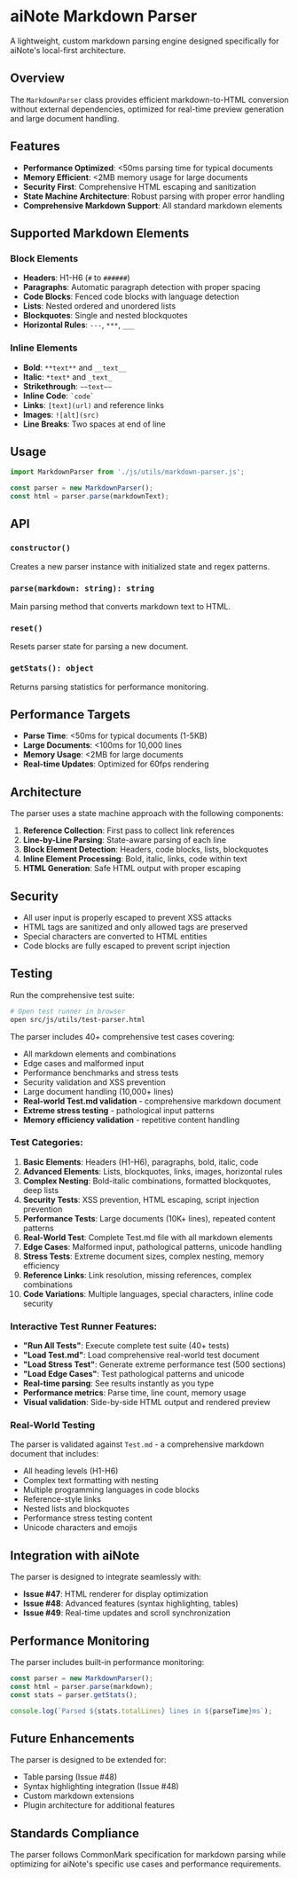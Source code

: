 # aiNote Markdown Parser

A lightweight, custom markdown parsing engine designed specifically for aiNote's local-first architecture.

## Overview

The `MarkdownParser` class provides efficient markdown-to-HTML conversion without external dependencies, optimized for real-time preview generation and large document handling.

## Features

- **Performance Optimized**: <50ms parsing time for typical documents
- **Memory Efficient**: <2MB memory usage for large documents
- **Security First**: Comprehensive HTML escaping and sanitization
- **State Machine Architecture**: Robust parsing with proper error handling
- **Comprehensive Markdown Support**: All standard markdown elements

## Supported Markdown Elements

### Block Elements
- **Headers**: H1-H6 (`#` to `######`)
- **Paragraphs**: Automatic paragraph detection with proper spacing
- **Code Blocks**: Fenced code blocks with language detection
- **Lists**: Nested ordered and unordered lists
- **Blockquotes**: Single and nested blockquotes
- **Horizontal Rules**: `---`, `***`, `___`

### Inline Elements
- **Bold**: `**text**` and `__text__`
- **Italic**: `*text*` and `_text_`
- **Strikethrough**: `~~text~~`
- **Inline Code**: `` `code` ``
- **Links**: `[text](url)` and reference links
- **Images**: `![alt](src)`
- **Line Breaks**: Two spaces at end of line

## Usage

```javascript
import MarkdownParser from './js/utils/markdown-parser.js';

const parser = new MarkdownParser();
const html = parser.parse(markdownText);
```

## API

### `constructor()`
Creates a new parser instance with initialized state and regex patterns.

### `parse(markdown: string): string`
Main parsing method that converts markdown text to HTML.

### `reset()`
Resets parser state for parsing a new document.

### `getStats(): object`
Returns parsing statistics for performance monitoring.

## Performance Targets

- **Parse Time**: <50ms for typical documents (1-5KB)
- **Large Documents**: <100ms for 10,000 lines
- **Memory Usage**: <2MB for large documents
- **Real-time Updates**: Optimized for 60fps rendering

## Architecture

The parser uses a state machine approach with the following components:

1. **Reference Collection**: First pass to collect link references
2. **Line-by-Line Parsing**: State-aware parsing of each line
3. **Block Element Detection**: Headers, code blocks, lists, blockquotes
4. **Inline Element Processing**: Bold, italic, links, code within text
5. **HTML Generation**: Safe HTML output with proper escaping

## Security

- All user input is properly escaped to prevent XSS attacks
- HTML tags are sanitized and only allowed tags are preserved
- Special characters are converted to HTML entities
- Code blocks are fully escaped to prevent script injection

## Testing

Run the comprehensive test suite:

```bash
# Open test runner in browser
open src/js/utils/test-parser.html
```

The parser includes 40+ comprehensive test cases covering:
- All markdown elements and combinations
- Edge cases and malformed input
- Performance benchmarks and stress tests
- Security validation and XSS prevention
- Large document handling (10,000+ lines)
- **Real-world Test.md validation** - comprehensive markdown document
- **Extreme stress testing** - pathological input patterns
- **Memory efficiency validation** - repetitive content handling

### Test Categories:

1. **Basic Elements**: Headers (H1-H6), paragraphs, bold, italic, code
2. **Advanced Elements**: Lists, blockquotes, links, images, horizontal rules
3. **Complex Nesting**: Bold-italic combinations, formatted blockquotes, deep lists
4. **Security Tests**: XSS prevention, HTML escaping, script injection prevention
5. **Performance Tests**: Large documents (10K+ lines), repeated content patterns
6. **Real-World Test**: Complete Test.md file with all markdown elements
7. **Edge Cases**: Malformed input, pathological patterns, unicode handling
8. **Stress Tests**: Extreme document sizes, complex nesting, memory efficiency
9. **Reference Links**: Link resolution, missing references, complex combinations
10. **Code Variations**: Multiple languages, special characters, inline code security

### Interactive Test Runner Features:

- **"Run All Tests"**: Execute complete test suite (40+ tests)
- **"Load Test.md"**: Load comprehensive real-world test document
- **"Load Stress Test"**: Generate extreme performance test (500 sections)
- **"Load Edge Cases"**: Test pathological patterns and unicode
- **Real-time parsing**: See results instantly as you type
- **Performance metrics**: Parse time, line count, memory usage
- **Visual validation**: Side-by-side HTML output and rendered preview

### Real-World Testing

The parser is validated against `Test.md` - a comprehensive markdown document that includes:
- All heading levels (H1-H6)
- Complex text formatting with nesting
- Multiple programming languages in code blocks
- Reference-style links
- Nested lists and blockquotes
- Performance stress testing content
- Unicode characters and emojis

## Integration with aiNote

The parser is designed to integrate seamlessly with:
- **Issue #47**: HTML renderer for display optimization
- **Issue #48**: Advanced features (syntax highlighting, tables)
- **Issue #49**: Real-time updates and scroll synchronization

## Performance Monitoring

The parser includes built-in performance monitoring:

```javascript
const parser = new MarkdownParser();
const html = parser.parse(markdown);
const stats = parser.getStats();

console.log(`Parsed ${stats.totalLines} lines in ${parseTime}ms`);
```

## Future Enhancements

The parser is designed to be extended for:
- Table parsing (Issue #48)
- Syntax highlighting integration (Issue #48)
- Custom markdown extensions
- Plugin architecture for additional features

## Standards Compliance

The parser follows CommonMark specification for markdown parsing while optimizing for aiNote's specific use cases and performance requirements.